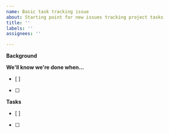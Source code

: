 ```yaml
---
name: Basic task tracking issue
about: Starting point for new issues tracking project tasks
title: ''
labels: ''
assignees: ''

---
```


**Background**


**We'll know we're done when...**
- [ ] 
- [ ] 

**Tasks**
- [ ] 
- [ ]

